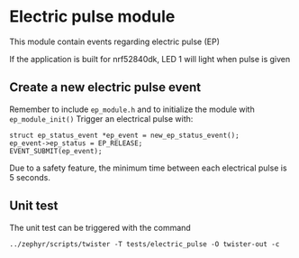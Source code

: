 # Electric pulse module
This module contain events regarding electric pulse (EP)

If the application is built for nrf52840dk, LED 1 will light when pulse is given

## Create a new electric pulse event
Remember to include `ep_module.h` and to initialize the module with `ep_module_init()`
Trigger an electrical pulse with:
```
struct ep_status_event *ep_event = new_ep_status_event();
ep_event->ep_status = EP_RELEASE;
EVENT_SUBMIT(ep_event);
```
Due to a safety feature, the minimum time between each electrical pulse is 5 seconds.
## Unit test
The unit test can be triggered with the command
```
../zephyr/scripts/twister -T tests/electric_pulse -O twister-out -c
```
